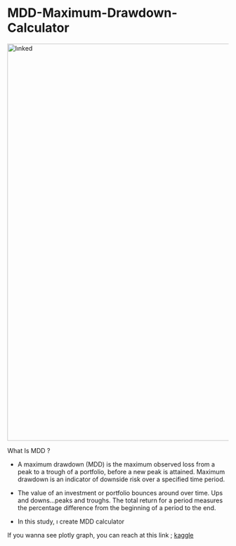 # MDD-Maximum-Drawdown-Calculator

<img width="903" alt="lınked" src="https://user-images.githubusercontent.com/88277713/175606040-e1be754f-7d18-4d37-a5e5-fe50704a7d2a.PNG">


What Is MDD ? 

- A maximum drawdown (MDD) is the maximum observed loss from a peak to a trough of a portfolio, before a new peak is attained. Maximum drawdown is an indicator of downside risk over a specified time period.

- The value of an investment or portfolio bounces around over time. Ups and downs...peaks and troughs. The total return for a period measures the percentage difference from the beginning of a period to the end.

- In this study, ı create MDD calculator

If you wanna see plotly graph, you can reach at this link ; [kaggle](https://www.kaggle.com/code/mirzazer/mdd-calculator)
